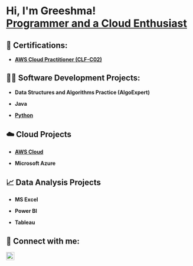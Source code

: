 <h1>Hi, I'm Greeshma! <br/><a href="https://www.linkedin.com/in/greeshma-babu/">Programmer and a Cloud Enthusiast</a> <a href="https://www.linkedin.com/in/greeshma-babu/"> </a>

<h2>📄 Certifications:</h2>

- <b><a href="https://github.com/Greeshma-Babu-tech/Certficates/blob/main/AWS%20Certified%20Cloud%20Practitioner%20certificate.pdf">AWS Cloud Practitioner (CLF-C02)</a></b>
<h2>👨‍💻 Software Development Projects:</h2>

- <b>Data Structures and Algorithms Practice (AlgoExpert)</b>
  
- <b>Java </b>
  
- <b><a href="https://github.com/Greeshma-Babu-tech/Python">Python</a></b>
  
<h2>☁️ Cloud Projects</h2>

- <b><a href="https://github.com/Greeshma-Babu-tech/AWS">AWS Cloud</a></b>
  
- <b>Microsoft Azure </b>

<h2>📈 Data Analysis Projects</h2>

- <b>MS Excel</b>
  
- <b>Power BI</b>
 
- <b>Tableau</b>


<h2> 🤳 Connect with me:</h2>


[<img align="left" alt="Greeshma | LinkedIn" width="22px" src="https://cdn.jsdelivr.net/npm/simple-icons@v3/icons/linkedin.svg" />][linkedin]



[twitter]: https://twitter.com
[linkedin]: https://www.linkedin.com/in/greeshma-babu/

<!--
**joshmadakor1/joshmadakor1** is a ✨ _special_ ✨ repository because its `README.md` (this file) appears on your GitHub profile.

Here are some ideas to get you started:

- 🔭 I’m currently working on ...
- 🌱 I’m currently learning ...
- 👯 I’m looking to collaborate on ...
- 🤔 I’m looking for help with ...
- 💬 Ask me about ...
- 📫 How to reach me: ...
- 😄 Pronouns: ...
- ⚡ Fun fact: ...
-->
